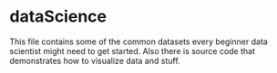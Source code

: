 # dataScience

This file contains some of the common datasets every beginner data scientist might need to get started.
Also there is source code that demonstrates how to visualize data and stuff.
